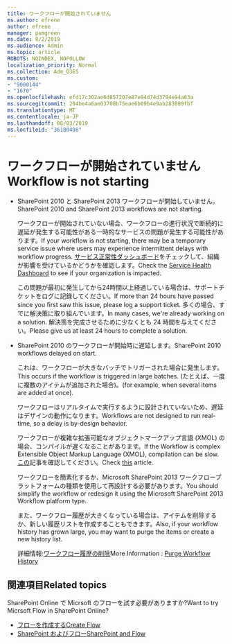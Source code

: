 ```yaml
---
title: ワークフローが開始されていません
ms.author: efrene
author: efrene
manager: pamgreen
ms.date: 8/2/2019
ms.audience: Admin
ms.topic: article
ROBOTS: NOINDEX, NOFOLLOW
localization_priority: Normal
ms.collection: Adm_O365
ms.custom:
- "9000144"
- "1670"
ms.openlocfilehash: efd17c302ae6d857207e87e94d74d3794e94a83a
ms.sourcegitcommit: 204be4a6ae03700b75eae6b09b4e9ab283089fbf
ms.translationtype: MT
ms.contentlocale: ja-JP
ms.lasthandoff: 08/03/2019
ms.locfileid: "36180408"
---
```

# <a name="workflow-is-not-starting"></a><span data-ttu-id="46fb5-102">ワークフローが開始されていません</span><span class="sxs-lookup"><span data-stu-id="46fb5-102">Workflow is not starting</span></span>

- <span data-ttu-id="46fb5-103">SharePoint 2010 と SharePoint 2013 ワークフローが開始していません。</span><span class="sxs-lookup"><span data-stu-id="46fb5-103">SharePoint 2010 and SharePoint 2013 workflows are not starting.</span></span>

    <span data-ttu-id="46fb5-104">ワークフローが開始されていない場合、ワークフローの進行状況で断続的に遅延が発生する可能性がある一時的なサービスの問題が発生する可能性があります。</span><span class="sxs-lookup"><span data-stu-id="46fb5-104">If your workflow is not starting, there may be a temporary service issue where users may experience intermittent delays with workflow progress.</span></span> <span data-ttu-id="46fb5-105">[サービス正常性ダッシュボード](https:/admin.microsoft.com/AdminPortal/Home#/servicehealth)をチェックして、組織が影響を受けているかどうかを確認します。</span><span class="sxs-lookup"><span data-stu-id="46fb5-105">Check the [Service Health Dashboard](https:/admin.microsoft.com/AdminPortal/Home#/servicehealth) to see if your organization is impacted.</span></span>

    <span data-ttu-id="46fb5-106">この問題が最初に発生してから24時間以上経過している場合は、サポートチケットをログに記録してください。</span><span class="sxs-lookup"><span data-stu-id="46fb5-106">If more than 24 hours have passed since you first saw this issue, please log a support ticket.</span></span> <span data-ttu-id="46fb5-107">多くの場合、すでに解決策に取り組んでいます。</span><span class="sxs-lookup"><span data-stu-id="46fb5-107">In many cases, we're already working on a solution.</span></span> <span data-ttu-id="46fb5-108">解決策を完成させるために少なくとも 24 時間を与えてください。</span><span class="sxs-lookup"><span data-stu-id="46fb5-108">Please give us at least 24 hours to complete a solution.</span></span>

- <span data-ttu-id="46fb5-109">SharePoint 2010 のワークフローが開始時に遅延します。</span><span class="sxs-lookup"><span data-stu-id="46fb5-109">SharePoint 2010 workflows delayed on start.</span></span>

    <span data-ttu-id="46fb5-110">これは、ワークフローが大きなバッチでトリガーされた場合に発生します。</span><span class="sxs-lookup"><span data-stu-id="46fb5-110">This occurs if the workflow is triggered in large batches.</span></span> <span data-ttu-id="46fb5-111">(たとえば、一度に複数のアイテムが追加された場合)。</span><span class="sxs-lookup"><span data-stu-id="46fb5-111">(for example, when several items are added at once).</span></span>

    <span data-ttu-id="46fb5-112">ワークフローはリアルタイムで実行するように設計されていないため、遅延はデザインの動作になります。</span><span class="sxs-lookup"><span data-stu-id="46fb5-112">Workflows are not designed to run real-time, so a delay is by-design behavior.</span></span>

    <span data-ttu-id="46fb5-113">ワークフローが複雑な拡張可能なオブジェクトマークアップ言語 (XMOL) の場合、コンパイルが遅くなることがあります。</span><span class="sxs-lookup"><span data-stu-id="46fb5-113">If the Workflow is complex Extensible Object Markup Language (XMOL), compilation can be slow.</span></span> <span data-ttu-id="46fb5-114">[この](https://support.microsoft.com/en-us/kb/3043697)記事を確認してください。</span><span class="sxs-lookup"><span data-stu-id="46fb5-114">Check [this](https://support.microsoft.com/en-us/kb/3043697) article.</span></span>

    <span data-ttu-id="46fb5-115">ワークフローを簡素化するか、Microsoft SharePoint 2013 ワークフロープラットフォームの種類を使用して再設計する必要があります。</span><span class="sxs-lookup"><span data-stu-id="46fb5-115">You should simplify the workflow or redesign it using the Microsoft SharePoint 2013 Workflow platform type.</span></span>

    <span data-ttu-id="46fb5-116">また、ワークフロー履歴が大きくなっている場合は、アイテムを削除するか、新しい履歴リストを作成することもできます。</span><span class="sxs-lookup"><span data-stu-id="46fb5-116">Also, if your workflow history has grown large, you may want to purge the items or create a new history list.</span></span>

    <span data-ttu-id="46fb5-117">詳細情報:[ワークフロー履歴の削除](https://blogs.technet.microsoft.com/marj/2015/08/07/sharepoint-2010-workflows-best-practice-purge-workflow-history-list-items/)</span><span class="sxs-lookup"><span data-stu-id="46fb5-117">More Information : [Purge Workflow History](https://blogs.technet.microsoft.com/marj/2015/08/07/sharepoint-2010-workflows-best-practice-purge-workflow-history-list-items/)</span></span>


## <a name="related-topics"></a><span data-ttu-id="46fb5-118">関連項目</span><span class="sxs-lookup"><span data-stu-id="46fb5-118">Related topics</span></span>
<span data-ttu-id="46fb5-119">SharePoint Online で Micrsoft のフローを試す必要がありますか?</span><span class="sxs-lookup"><span data-stu-id="46fb5-119">Want to try Micrsoft Flow in SharePoint Online?</span></span>
- [<span data-ttu-id="46fb5-120">フローを作成する</span><span class="sxs-lookup"><span data-stu-id="46fb5-120">Create Flow</span></span>](https://support.office.com/article/Create-a-flow-for-a-list-or-library-in-SharePoint-Online-or-OneDrive-for-Business-a9c3e03b-0654-46af-a254-20252e580d01) 
- [<span data-ttu-id="46fb5-121">SharePoint およびフロー</span><span class="sxs-lookup"><span data-stu-id="46fb5-121">SharePoint and Flow</span></span>](https://flow.microsoft.com/blog/sharepoint-and-flow/) 


